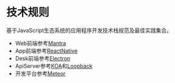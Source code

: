 # 技术规则

基于JavaScript生态系统的应用程序开发技术栈规范及最佳实践集合。

* Web前端参考[Mantra](https://kadirahq.github.io/mantra/)
* App前端参考[ReactNative](http://facebook.github.io/react-native/)
* Desk前端参考[Electron](http://electron.atom.io/)
* ApiServer参考[KOA](http://koajs.com/)和[Loopback](http://loopback.io/)
* 开发平台参考[Meteor](https://www.meteor.com/)
